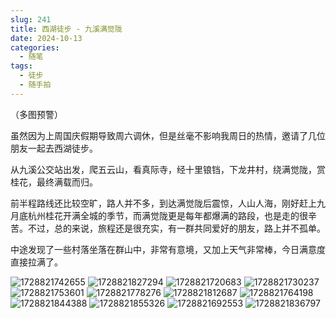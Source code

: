 ```yaml
---
slug: 241
title: 西湖徒步 - 九溪满觉陇
date: 2024-10-13
categories: 
  - 随笔
tags: 
  - 徒步
  - 随手拍
---
```


（多图预警）

虽然因为上周国庆假期导致周六调休，但是丝毫不影响我周日的热情，邀请了几位朋友一起去西湖徒步。

从九溪公交站出发，爬五云山，看真际寺，经十里锒铛，下龙井村，绕满觉陇，赏桂花，最终满载而归。

前半程路线还比较空旷，路人并不多，到达满觉陇后震惊，人山人海，刚好赶上九月底杭州桂花开满全城的季节，而满觉陇更是每年都爆满的路段，也是走的很辛苦。不过，总的来说，旅程还是很充实，有一群共同爱好的朋友，路上并不孤单。

中途发现了一些村落坐落在群山中，非常有意境，又加上天气非常棒，今日满意度直接拉满了。

![1728821742655](https://imgurl.zishu.me/2024/10/1728821742655.webp)
![1728821827294](https://imgurl.zishu.me/2024/10/1728821827294.webp)
![1728821720683](https://imgurl.zishu.me/2024/10/1728821720683.webp)
![1728821730237](https://imgurl.zishu.me/2024/10/1728821730237.webp)
![1728821753601](https://imgurl.zishu.me/2024/10/1728821753601.webp)
![1728821778276](https://imgurl.zishu.me/2024/10/1728821778276.webp)
![1728821812687](https://imgurl.zishu.me/2024/10/1728821812687.webp)
![1728821764198](https://imgurl.zishu.me/2024/10/1728821764198.webp)
![1728821844388](https://imgurl.zishu.me/2024/10/1728821844388.webp)
![1728821855326](https://imgurl.zishu.me/2024/10/1728821855326.webp)
![1728821692553](https://imgurl.zishu.me/2024/10/1728821692553.webp)
![1728821836797](https://imgurl.zishu.me/2024/10/1728821836797.webp)